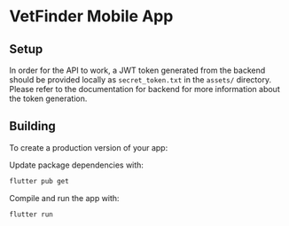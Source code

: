 # VetFinder Mobile App

## Setup

In order for the API to work, a JWT token generated from the backend should be provided locally as `secret_token.txt` in the `assets/` directory.
Please refer to the documentation for backend for more information about the token generation.

## Building

To create a production version of your app:

Update package dependencies with:
```bash
flutter pub get
```

Compile and run the app with:
```bash
flutter run
```
